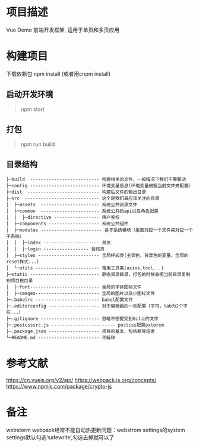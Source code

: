 # 项目描述
Vue Demo 前端开发框架, 适用于单页和多页应用

# 构建项目

下载依赖包 npm install (或者用cnpm install)

## 启动开发环境 
> npm start

## 打包
> npm run build

## 目录结构
```
├─build  -------------------------- 构建相关的文件，一般情况下我们不需要动
├─config -------------------------- 环境变量信息(环境变量根据当前文件夹配置)
├─dist  --------------------------- 构建后文件的输出目录
├─src  ---------------------------- 这个是我们最应该关注的目录
│  ├─assets  ---------------------- 系统公共资源文件
│  ├─common  ---------------------- 系统公共的api以及角色配置
│  │  ├─directive ----------------- 用户鉴权
│  ├─components ------------------- 系统公共组件
│  ├─modules ----------------------- 各子系统模块（里面对应一个文件夹对应一个子系统）
│  │  ├─index --------------------- 首页 
│  │  │─login ----------------- 登陆页
│  ├─styles ----------------------- 全局样式类(主调色，背景色的变量、全局的reset样式...)
│  └─utils ------------------------ 常用工具类(axios,tool...)
├─static -------------------------- 静态资源目录，打包的时候会把当前目录复制到项目根目录
│  ├─font-------------------------- 全局的字体图标文件
│  ├─images------------------------ 全局的图片以及小图标文件
├─.babelrc ------------------------ babel配置文件
├─.editorconfig ------------------- 对于编辑器的一些配置（字符，tab为2个字符...）
├─.gitignore ---------------------- 忽略不想提交到Git上的文件
├─.postcsssrc.js ------------------------ postcss配置pxtorem
├─.package.json ------------------- 项目的基本、包依赖等信息
└─README.md ----------------------- 不解释
```

# 参考文献
https://cn.vuejs.org/v2/api/
https://webpack.js.org/concepts/
https://www.npmjs.com/package/crypto-js

# 备注
webstorm webpack经常不能自动热更新问题：webstrom settings的system settings默认勾选‘safewrite’,勾选去掉就可以了

